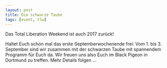```yaml
---
layout: post
title: Die schwarze Taube
tags: [event, tlw]
---
```


Das Total Liberation Weekend ist auch 2017 zurück!

Haltet Euch schon mal das erste Septemberwochenende frei: Vom 1. bis 3. September sind wir zusammen mit der schwarzen Taube mit spannendem Programm für Euch da. Wir freuen uns also Euch im Black Pigeon in Dortmund zu treffen. Mehr Details folgen …
